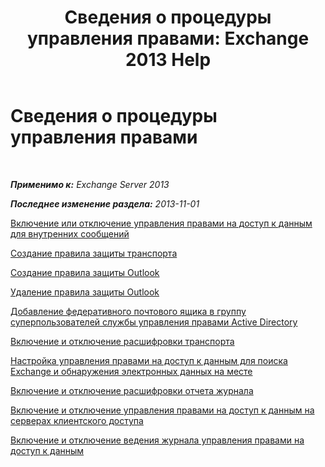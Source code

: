 ﻿---
title: 'Сведения о процедуры управления правами: Exchange 2013 Help'
TOCTitle: Сведения о процедуры управления правами
ms:assetid: e5b3c7d1-31d6-481f-82e7-a3766da9a510
ms:mtpsurl: https://technet.microsoft.com/ru-ru/library/Dd351212(v=EXCHG.150)
ms:contentKeyID: 50489386
ms.date: 05/22/2018
mtps_version: v=EXCHG.150
ms.translationtype: MT
---

# Сведения о процедуры управления правами

 

_**Применимо к:** Exchange Server 2013_

_**Последнее изменение раздела:** 2013-11-01_

[Включение или отключение управления правами на доступ к данным для внутренних сообщений](enable-or-disable-irm-for-internal-messages-exchange-2013-help.md)

[Создание правила защиты транспорта](create-a-transport-protection-rule-exchange-2013-help.md)

[Создание правила защиты Outlook](create-an-outlook-protection-rule-exchange-2013-help.md)

[Удаление правила защиты Outlook](remove-an-outlook-protection-rule-exchange-2013-help.md)

[Добавление федеративного почтового ящика в группу суперпользователей службы управления правами Active Directory](add-the-federation-mailbox-to-the-ad-rms-super-users-group-exchange-2013-help.md)

[Включение и отключение расшифровки транспорта](enable-or-disable-transport-decryption-exchange-2013-help.md)

[Настройка управления правами на доступ к данным для поиска Exchange и обнаружения электронных данных на месте](configure-irm-for-exchange-search-and-in-place-ediscovery-exchange-2013-help.md)

[Включение и отключение расшифровки отчета журнала](enable-or-disable-journal-report-decryption-exchange-2013-help.md)

[Включение и отключение управления правами на доступ к данным на серверах клиентского доступа](enable-or-disable-information-rights-management-on-client-access-servers-exchange-2013-help.md)

[Включение и отключение ведения журнала управления правами на доступ к данным](enable-or-disable-information-rights-management-logging-exchange-2013-help.md)

